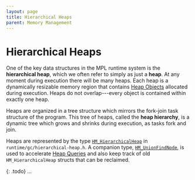 ```yaml
---
layout: page
title: Hierarchical Heaps
parent: Memory Management
---
```


# Hierarchical Heaps

One of the key data structures in the MPL runtime system is the
**hierarchical heap**, which we often refer to simply as just a **heap**.
At any moment during execution there will be many heaps. Each heap is a
dynamically resizable memory region that contains [Heap Objects](object.html)
allocated during execution. Heaps do not overlap---every object is contained
within exactly one heap.

Heaps are organized in a tree structure which mirrors the fork-join task
structure of the program. This tree of heaps, called the **heap hierarchy**,
is a dynamic tree which grows and shrinks during execution, as tasks fork and
join.

Heaps are represented by the type [`HM_HierarchicalHeap`](https://github.com/MPLLang/mpl/blob/b64c5d2fb887768a80d010c9de6cc96ec41a4ba6/runtime/gc/hierarchical-heap.h#L50)
in `runtime/gc/hierarchical-heap.h`. A companion type,
[`HM_UnionFindNode`](https://github.com/MPLLang/mpl/blob/b64c5d2fb887768a80d010c9de6cc96ec41a4ba6/runtime/gc/hierarchical-heap.h#L17), is used to accelerate [Heap Queries](heap-query.html)
and also keep track of old `HM_HierarchicalHeap` structs that can be
reclaimed.

{: .todo}
...